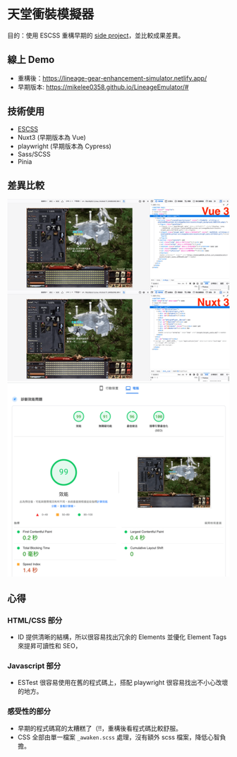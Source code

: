 # 天堂衝裝模擬器

目的：使用 ESCSS 重構早期的 [side project](https://github.com/MikeLee0358/lineage)，並比較成果差異。

## 線上 Demo

- 重構後：https://lineage-gear-enhancement-simulator.netlify.app/
- 早期版本: https://mikelee0358.github.io/LineageEmulator/#

## 技術使用

- [ESCSS](https://github.com/ESCSS-labs)
- Nuxt3 (早期版本為 Vue)
- playwright (早期版本為 Cypress)
- Sass/SCSS
- Pinia

## 差異比較

![compare](/public/doc/compare.png)
![google speed](/public/doc/google-speed.png)

## 心得

### HTML/CSS 部分
- ID 提供清晰的結構，所以很容易找出冗余的 Elements 並優化 Element Tags 來提昇可讀性和 SEO，

### Javascript 部分
- ESTest 很容易使用在舊的程式碼上，搭配 playwright 很容易找出不小心改壞的地方。

### 感受性的部分
- 早期的程式碼寫的太糟糕了（!!，重構後看程式碼比較舒服。
- CSS 全部由單一檔案 `_awaken.scss` 處理，沒有額外 scss 檔案，降低心智負擔。
